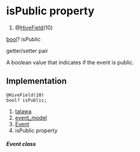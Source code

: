 
<div>

# isPublic property

</div>


<div>

1.  @[HiveField](https://pub.dev/documentation/hive/2.2.3/hive/HiveField-class.html)(10)

</div>

[bool](https://api.flutter.dev/flutter/dart-core/bool-class.html)?
isPublic


getter/setter pair




A boolean value that indicates if the event is public.



## Implementation

``` language-dart
@HiveField(10)
bool? isPublic;
```







1.  [talawa](../../index.md)
2.  [event_model](../../models_events_event_model/)
3.  [Event](../../models_events_event_model/Event-class.md)
4.  isPublic property

##### Event class







